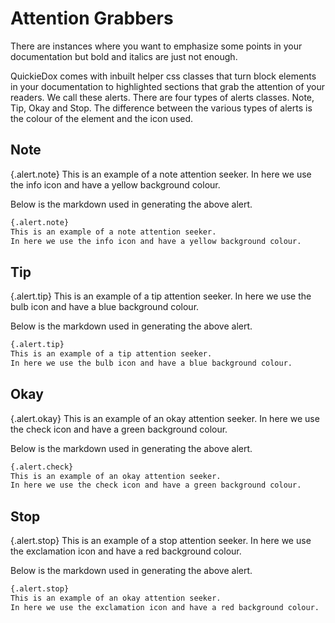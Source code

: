 # Attention Grabbers

There are instances where you want to emphasize some points in your documentation but bold and italics are just not enough. 

QuickieDox comes with inbuilt helper css classes that turn block elements in your documentation to highlighted sections that grab the attention of your readers. We call these alerts. There are four types of alerts classes. Note, Tip, Okay and Stop. The difference between the various types of alerts is the colour of the element and the icon used. 

## Note

{.alert.note}
This is an example of a note attention seeker. In here we use the info icon and have a yellow background colour.  

Below is the markdown used in generating the above alert. 

```markdown
{.alert.note}
This is an example of a note attention seeker. 
In here we use the info icon and have a yellow background colour.
```

## Tip

{.alert.tip}
This is an example of a tip attention seeker. In here we use the bulb icon and have a blue background colour.

Below is the markdown used in generating the above alert. 

```markdown
{.alert.tip}
This is an example of a tip attention seeker. 
In here we use the bulb icon and have a blue background colour.
```

## Okay

{.alert.okay}
This is an example of an okay attention seeker. In here we use the check icon and have a green background colour.

Below is the markdown used in generating the above alert. 

```markdown
{.alert.check}
This is an example of an okay attention seeker. 
In here we use the check icon and have a green background colour.
```

## Stop

{.alert.stop}
This is an example of a stop attention seeker. In here we use the exclamation icon and have a red background colour.

Below is the markdown used in generating the above alert. 

```markdown
{.alert.stop}
This is an example of an okay attention seeker. 
In here we use the exclamation icon and have a red background colour.
```
